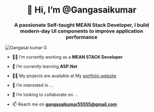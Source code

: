 <h1 align="center">👋 Hi, I’m @Gangasaikumar </h1>
<h3 align="center">A passionate Self-taught MEAN Stack Developer, I build modern-day UI components to improve application performance</h3>
<p align="left"> <img src="https://komarev.com/ghpvc/?username=Gangasaikumar&label=Profile%20views&color=blueviolet&style=flat" alt="Gangasai kumar G" /> </p>

- 👨‍💻 I’m currently working as a **MEAN STACK Developer**
- 🌱 I’m currently learning **ASP.Net**
- 👨‍💻 My projects are available at My [portfolio website](https://saikumar-5.web.app)
- 👀 I’m interested in ...
- 💞️ I’m looking to collaborate on ...

- 📫 Reach me on **gangasaikumar55555@gmail.com**

<!---
Gangasaikumar/Gangasaikumar is a ✨ special ✨ repository because its `README.md` (this file) appears on your GitHub profile.
You can click the Preview link to take a look at your changes.
--->
